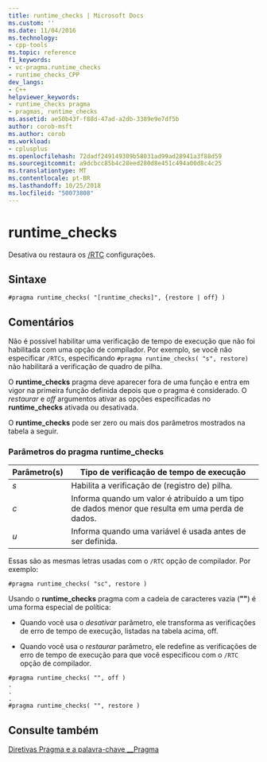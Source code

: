 ```yaml
---
title: runtime_checks | Microsoft Docs
ms.custom: ''
ms.date: 11/04/2016
ms.technology:
- cpp-tools
ms.topic: reference
f1_keywords:
- vc-pragma.runtime_checks
- runtime_checks_CPP
dev_langs:
- C++
helpviewer_keywords:
- runtime_checks pragma
- pragmas, runtime_checks
ms.assetid: ae50b43f-f88d-47ad-a2db-3389e9e7df5b
author: corob-msft
ms.author: corob
ms.workload:
- cplusplus
ms.openlocfilehash: 72dadf249149309b58031ad99ad28941a3f88d59
ms.sourcegitcommit: a9dcbcc85b4c28eed280d8e451c494a00d8c4c25
ms.translationtype: MT
ms.contentlocale: pt-BR
ms.lasthandoff: 10/25/2018
ms.locfileid: "50073808"
---
```

# <a name="runtimechecks"></a>runtime_checks
Desativa ou restaura os [/RTC](../build/reference/rtc-run-time-error-checks.md) configurações.

## <a name="syntax"></a>Sintaxe

```
#pragma runtime_checks( "[runtime_checks]", {restore | off} )
```

## <a name="remarks"></a>Comentários

Não é possível habilitar uma verificação de tempo de execução que não foi habilitada com uma opção de compilador. Por exemplo, se você não especificar `/RTCs`, especificando `#pragma runtime_checks( "s", restore)` não habilitará a verificação de quadro de pilha.

O **runtime_checks** pragma deve aparecer fora de uma função e entra em vigor na primeira função definida depois que o pragma é considerado. O *restaurar* e *off* argumentos ativar as opções especificadas no **runtime_checks** ativada ou desativada.

O **runtime_checks** pode ser zero ou mais dos parâmetros mostrados na tabela a seguir.

### <a name="parameters-of-the-runtimechecks-pragma"></a>Parâmetros do pragma runtime_checks

|Parâmetro(s)|Tipo de verificação de tempo de execução|
|--------------------|-----------------------------|
|*s*|Habilita a verificação de (registro de) pilha.|
|*c*|Informa quando um valor é atribuído a um tipo de dados menor que resulta em uma perda de dados.|
|*u*|Informa quando uma variável é usada antes de ser definida.|

Essas são as mesmas letras usadas com o `/RTC` opção de compilador. Por exemplo:

```
#pragma runtime_checks( "sc", restore )
```

Usando o **runtime_checks** pragma com a cadeia de caracteres vazia (**""**) é uma forma especial de política:

- Quando você usa o *desativar* parâmetro, ele transforma as verificações de erro de tempo de execução, listadas na tabela acima, off.

- Quando você usa o *restaurar* parâmetro, ele redefine as verificações de erro de tempo de execução para que você especificou com o `/RTC` opção de compilador.

```
#pragma runtime_checks( "", off )
.
.
.
#pragma runtime_checks( "", restore )
```

## <a name="see-also"></a>Consulte também

[Diretivas Pragma e a palavra-chave __Pragma](../preprocessor/pragma-directives-and-the-pragma-keyword.md)